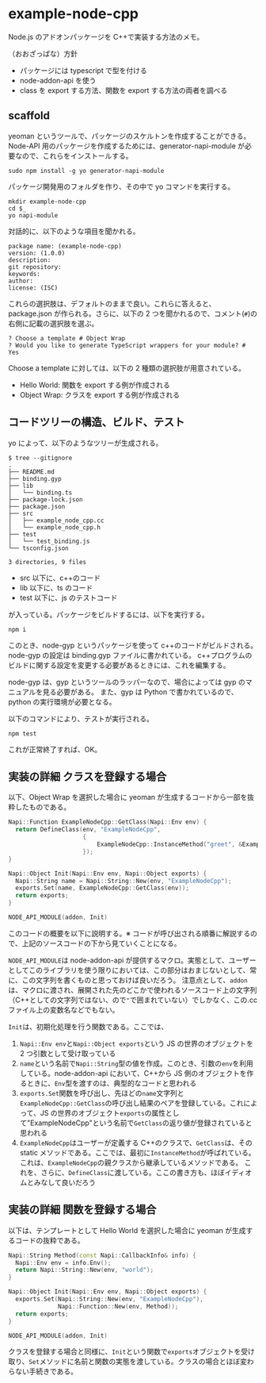 # example-node-cpp

Node.js のアドオンパッケージを C++で実装する方法のメモ。

（おおざっぱな）方針

- パッケージには typescript で型を付ける
- node-addon-api を使う
- class を export する方法、関数を export する方法の両者を調べる

## scaffold

yeoman というツールで、パッケージのスケルトンを作成することができる。
Node-API 用のパッケージを作成するためには、generator-napi-module が必要なので、これらをインストールする。

```shell
sudo npm install -g yo generator-napi-module
```

パッケージ開発用のフォルダを作り、その中で yo コマンドを実行する。

```shell
mkdir example-node-cpp
cd $_
yo napi-module
```

対話的に、以下のような項目を聞かれる。

```shell
package name: (example-node-cpp)
version: (1.0.0)
description:
git repository:
keywords:
author:
license: (ISC)
```

これらの選択肢は、デフォルトのままで良い。これらに答えると、package.json が作られる。さらに、以下の 2 つを聞かれるので、コメント(`#`)の右側に記載の選択肢を選ぶ。

```shell
? Choose a template # Object Wrap
? Would you like to generate TypeScript wrappers for your module? # Yes
```

Choose a template に対しては、以下の 2 種類の選択肢が用意されている。

- Hello World: 関数を export する例が作成される
- Object Wrap: クラスを export する例が作成される

## コードツリーの構造、ビルド、テスト

yo によって、以下のようなツリーが生成される。

```shell
$ tree --gitignore
.
├── README.md
├── binding.gyp
├── lib
│   └── binding.ts
├── package-lock.json
├── package.json
├── src
│   ├── example_node_cpp.cc
│   └── example_node_cpp.h
├── test
│   └── test_binding.js
└── tsconfig.json

3 directories, 9 files
```

- src 以下に、c++のコード
- lib 以下に、ts のコード
- test 以下に、js のテストコード

が入っている。パッケージをビルドするには、以下を実行する。

```shell
npm i
```

このとき、node-gyp というパッケージを使って c++のコードがビルドされる。
node-gyp の設定は binding.gyp ファイルに書かれている。
c++プログラムのビルドに関する設定を変更する必要があるときには、これを編集する。

node-gyp は、gyp というツールのラッパーなので、場合によっては gyp のマニュアルを見る必要がある。
また、gyp は Python で書かれているので、python の実行環境が必要となる。

以下のコマンドにより、テストが実行される。

```shell
npm test
```

これが正常終了すれば、OK。

## 実装の詳細 クラスを登録する場合

以下、Object Wrap を選択した場合に yeoman が生成するコードから一部を抜粋したものである。

```cpp
Napi::Function ExampleNodeCpp::GetClass(Napi::Env env) {
  return DefineClass(env, "ExampleNodeCpp",
                     {
                         ExampleNodeCpp::InstanceMethod("greet", &ExampleNodeCpp::Greet),
                     });
}

Napi::Object Init(Napi::Env env, Napi::Object exports) {
  Napi::String name = Napi::String::New(env, "ExampleNodeCpp");
  exports.Set(name, ExampleNodeCpp::GetClass(env));
  return exports;
}

NODE_API_MODULE(addon, Init)
```

このコードの概要を以下に説明する。※ コードが呼び出される順番に解説するので、上記のソースコードの下から見ていくことになる。

`NODE_API_MODULE`は node-addon-api が提供するマクロ。実態として、ユーザーとしてこのライブラリを使う限りにおいては、この部分はおまじないとして、常に、この文字列を書くものと思っておけば良いだろう。
注意点として、`addon`は、マクロに渡され、展開された先のどこかで使われるソースコード上の文字列（C++としての文字列ではない、ので`"`で囲まれていない）でしかなく、この.cc ファイル上の変数名などでもない。

`Init`は、初期化処理を行う関数である。ここでは、

1. `Napi::Env env`と`Napi::Object exports`という JS の世界のオブジェクトを 2 つ引数として受け取っている
2. `name`という名前で`Napi::String`型の値を作成。このとき、引数の`env`を利用している。node-addon-api において、C++から JS 側のオブジェクトを作るときに、`Env`型を渡すのは、典型的なコードと思われる
3. `exports.Set`関数を呼び出し、先ほどの`name`文字列と`ExampleNodeCpp::GetClass`の呼び出し結果のペアを登録している。これによって、JS の世界のオブジェクト`exports`の属性として"ExampleNodeCpp"という名前で`GetClass`の返り値が登録されていると思われる
4. `ExampleNodeCpp`はユーザーが定義する C++のクラスで、`GetClass`は、その static メソッドである。ここでは、最初に`InstanceMethod`が呼ばれている。これは、`ExampleNodeCpp`の親クラスから継承しているメソッドである。
   これを、さらに、`DefineClass`に渡している。ここの書き方も、ほぼイディオムとみなして良いだろう

## 実装の詳細 関数を登録する場合

以下は、テンプレートとして Hello World を選択した場合に yeoman が生成するコードの抜粋である。

```cpp
Napi::String Method(const Napi::CallbackInfo& info) {
  Napi::Env env = info.Env();
  return Napi::String::New(env, "world");
}

Napi::Object Init(Napi::Env env, Napi::Object exports) {
  exports.Set(Napi::String::New(env, "ExampleNodeCpp"),
              Napi::Function::New(env, Method));
  return exports;
}

NODE_API_MODULE(addon, Init)
```

クラスを登録する場合と同様に、`Init`という関数で`exports`オブジェクトを受け取り、`Set`メソッドに名前と関数の実態を渡している。クラスの場合とほぼ変わらない手続きである。
